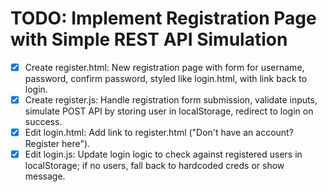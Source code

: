 # TODO: Implement Registration Page with Simple REST API Simulation

- [x] Create register.html: New registration page with form for username, password, confirm password, styled like login.html, with link back to login.
- [x] Create register.js: Handle registration form submission, validate inputs, simulate POST API by storing user in localStorage, redirect to login on success.
- [x] Edit login.html: Add link to register.html ("Don't have an account? Register here").
- [x] Edit login.js: Update login logic to check against registered users in localStorage; if no users, fall back to hardcoded creds or show message.

